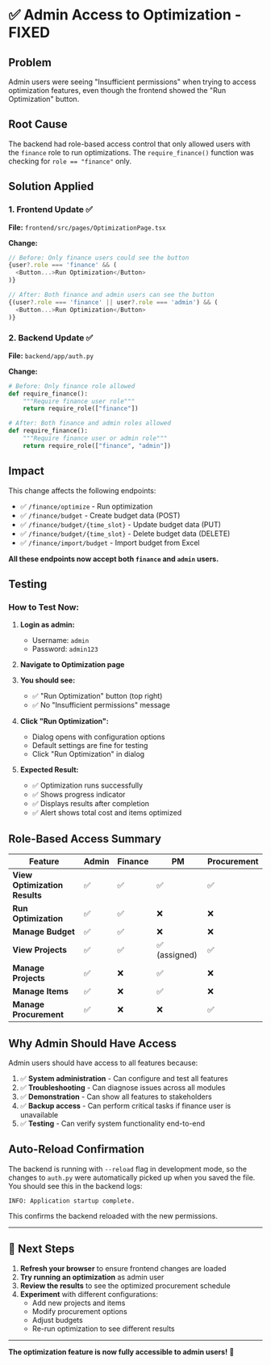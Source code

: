 # ✅ Admin Access to Optimization - FIXED

## Problem
Admin users were seeing "Insufficient permissions" when trying to access optimization features, even though the frontend showed the "Run Optimization" button.

## Root Cause
The backend had role-based access control that only allowed users with the `finance` role to run optimizations. The `require_finance()` function was checking for `role == "finance"` only.

## Solution Applied

### 1. Frontend Update ✅
**File:** `frontend/src/pages/OptimizationPage.tsx`

**Change:**
```typescript
// Before: Only finance users could see the button
{user?.role === 'finance' && (
  <Button...>Run Optimization</Button>
)}

// After: Both finance and admin users can see the button
{(user?.role === 'finance' || user?.role === 'admin') && (
  <Button...>Run Optimization</Button>
)}
```

### 2. Backend Update ✅
**File:** `backend/app/auth.py`

**Change:**
```python
# Before: Only finance role allowed
def require_finance():
    """Require finance user role"""
    return require_role(["finance"])

# After: Both finance and admin roles allowed
def require_finance():
    """Require finance user or admin role"""
    return require_role(["finance", "admin"])
```

## Impact

This change affects the following endpoints:
- ✅ `/finance/optimize` - Run optimization
- ✅ `/finance/budget` - Create budget data (POST)
- ✅ `/finance/budget/{time_slot}` - Update budget data (PUT)
- ✅ `/finance/budget/{time_slot}` - Delete budget data (DELETE)
- ✅ `/finance/import/budget` - Import budget from Excel

**All these endpoints now accept both `finance` and `admin` users.**

## Testing

### How to Test Now:

1. **Login as admin:**
   - Username: `admin`
   - Password: `admin123`

2. **Navigate to Optimization page**

3. **You should see:**
   - ✅ "Run Optimization" button (top right)
   - ✅ No "Insufficient permissions" message

4. **Click "Run Optimization":**
   - Dialog opens with configuration options
   - Default settings are fine for testing
   - Click "Run Optimization" in dialog

5. **Expected Result:**
   - ✅ Optimization runs successfully
   - ✅ Shows progress indicator
   - ✅ Displays results after completion
   - ✅ Alert shows total cost and items optimized

## Role-Based Access Summary

| Feature | Admin | Finance | PM | Procurement |
|---------|-------|---------|----|----|
| **View Optimization Results** | ✅ | ✅ | ✅ | ✅ |
| **Run Optimization** | ✅ | ✅ | ❌ | ❌ |
| **Manage Budget** | ✅ | ✅ | ❌ | ❌ |
| **View Projects** | ✅ | ✅ | ✅ (assigned) | ✅ |
| **Manage Projects** | ✅ | ❌ | ✅ | ❌ |
| **Manage Items** | ✅ | ❌ | ✅ | ❌ |
| **Manage Procurement** | ✅ | ❌ | ❌ | ✅ |

## Why Admin Should Have Access

Admin users should have access to all features because:
1. ✅ **System administration** - Can configure and test all features
2. ✅ **Troubleshooting** - Can diagnose issues across all modules
3. ✅ **Demonstration** - Can show all features to stakeholders
4. ✅ **Backup access** - Can perform critical tasks if finance user is unavailable
5. ✅ **Testing** - Can verify system functionality end-to-end

## Auto-Reload Confirmation

The backend is running with `--reload` flag in development mode, so the changes to `auth.py` were automatically picked up when you saved the file. You should see this in the backend logs:

```
INFO: Application startup complete.
```

This confirms the backend reloaded with the new permissions.

---

## 🚀 Next Steps

1. **Refresh your browser** to ensure frontend changes are loaded
2. **Try running an optimization** as admin user
3. **Review the results** to see the optimized procurement schedule
4. **Experiment** with different configurations:
   - Add new projects and items
   - Modify procurement options
   - Adjust budgets
   - Re-run optimization to see different results

---

**The optimization feature is now fully accessible to admin users!** 🎉
